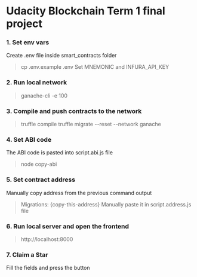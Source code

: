 # Udacity Blockchain Term 1 final project

### 1. Set env vars
Create .env file inside smart_contracts folder
> cp .env.example .env
Set MNEMONIC and INFURA_API_KEY

### 2. Run local network
> ganache-cli -e 100

### 3. Compile and push contracts to the network
> truffle compile
> truffle migrate --reset --network ganache

### 4. Set ABI code
The ABI code is pasted into script.abi.js file
> node copy-abi

### 5. Set contract address
Manually copy address from the previous command output
> Migrations: {copy-this-address}
Manually paste it in script.address.js file

### 6. Run local server and open the frontend
> http://localhost:8000

### 7. Claim a Star
Fill the fields and press the button

